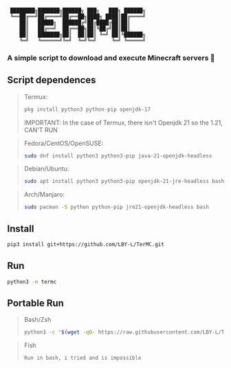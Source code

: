 ```
 ████████╗███████╗██████╗ ███╗   ███╗ ██████╗
 ╚══██╔══╝██╔════╝██╔══██╗████╗ ████║██╔════╝
    ██║   █████╗  ██████╔╝██╔████╔██║██║
    ██║   ██╔══╝  ██╔══██╗██║╚██╔╝██║██║
    ██║   ███████╗██║  ██║██║ ╚═╝ ██║╚██████╗
    ╚═╝   ╚══════╝╚═╝  ╚═╝╚═╝     ╚═╝ ╚═════╝
```
### A simple script to download and execute Minecraft servers 🎇
## Script dependences

> Termux:
> ```bash
> pkg install python3 python-pip openjdk-17
> ```
> IMPORTANT: In the case of Termux, there isn't Openjdk 21 so the 1.21, CAN'T RUN

> Fedora/CentOS/OpenSUSE:
> ```bash
> sudo dnf install python3 python3-pip java-21-openjdk-headless
> ```

> Debian/Ubuntu:
> ```bash
> sudo apt install python3 python3-pip openjdk-21-jre-headless bash
> ```

> Arch/Manjaro:
> ```bash
> sudo pacman -S python python-pip jre21-openjdk-headless bash
> ```

## Install
```bash
pip3 install git+https://github.com/LBY-L/TerMC.git
```

## Run
```bash
python3 -m termc
```

## Portable Run
> Bash/Zsh
> ```bash
> python3 -c "$(wget -qO- https://raw.githubusercontent.com/LBY-L/TerMC/main/termc/termc.py)"
> ```

> Fish
> ```
> Run in bash, i tried and is impossible
> ```
